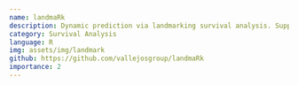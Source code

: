 ```yaml
---
name: landmaRk
description: Dynamic prediction via landmarking survival analysis. Supports a wide array of longitudinal and survival sub-models whilst providing a modular system allowing others to incorporate their own models.
category: Survival Analysis
language: R
img: assets/img/landmark
github: https://github.com/vallejosgroup/landmaRk
importance: 2
---
```

